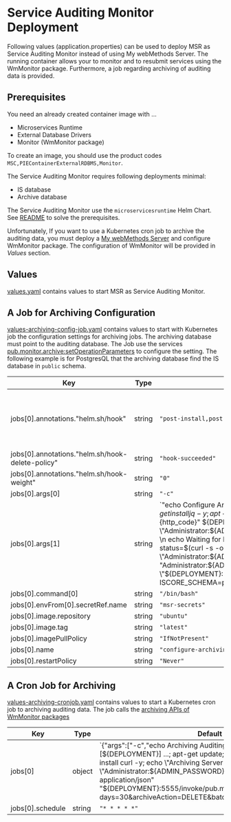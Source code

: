 # Service Auditing Monitor Deployment

Following values (application.properties) can be used to deploy MSR as Service Auditing Monitor instead of using My webMethods Server. The running container allows your to monitor and to resubmit services using the WmMonitor package. Furthermore, a job regarding archiving of auditing data is provided.

## Prerequisites

You need an already created container image with ...
* Microservices Runtime
* External Database Drivers
* Monitor (WmMonitor package)

To create an image, you should use the product codes `MSC,PIEContainerExternalRDBMS,Monitor`.

The Service Auditing Monitor requires following deployments minimal:
* IS database 
* Archive database

The Service Auditing Monitor use the `microservicesruntime` Helm Chart. See [README](../../helm/README.md) to solve the prerequisites.

Unfortunately, If you want to use a Kubernetes cron job to archive the auditing data, you must deploy a [My webMethods Server](../../../mywebmethodsserver/helm/README.md) and configure WmMonitor package. The configuration of WmMonitor will be provided in *Values* section.

## Values

[values.yaml](./values.yaml) contains values to start MSR as Service Auditing Monitor.

## A Job for Archiving Configuration

[values-archiving-config-job.yaml](./values-archiving-config-job.yaml) contains values to start with Kubernetes job the configuration settings for archiving jobs. The archiving database must point to the auditing database. The Job use the services [pub.monitor.archive:setOperationParameters](https://documentation.softwareag.com/webmethods/monitor/wmn10-15/webhelp/wmn-webhelp/index.html#page/wmn-webhelp%2Fto-archive_folder_10.html%23wwconnect_header) to configure the setting. The following example is for PostgresQL that the archiving database find the IS database in `public` schema.

| Key | Type | Default | Description |
|-----|------|---------|-------------|
| jobs[0].annotations."helm.sh/hook" | string | `"post-install,post-upgrade"` | Start the job per Helm hook on `post-install` or `post-upgrade` |
| jobs[0].annotations."helm.sh/hook-delete-policy" | string | `"hook-succeeded"` |  |
| jobs[0].annotations."helm.sh/hook-weight" | string | `"0"` |  |
| jobs[0].args[0] | string | `"-c"` |  |
| jobs[0].args[1] | string | `"echo Configure Archiving with [${DEPLOYMENT}] ...; apt-get update; apt-get install jq   -y; apt-get install curl -y; status=$(curl -s -o /dev/null -w \"%{http_code}\" ${DEPLOYMENT}:5555 -u \"Administrator:${ADMIN_PASSWORD}\"); while [[ \"${status}\" != \"200\" ]]; do \n  echo Waiting for IS [${DEPLOYMENT}] status [${status}] ...;\n  sleep 10;\n  status=$(curl -s -o /dev/null -w \"%{http_code}\" ${DEPLOYMENT}:5555 -u \"Administrator:${ADMIN_PASSWORD}\");\ndone; curl -s -u \"Administrator:${ADMIN_PASSWORD}\" -H \"Content-Type: application/json\" \"${DEPLOYMENT}:5555/invoke/pub.monitor.archive:setOperationParameters?ISCORE_SCHEMA=public&PROCESS_SCHEMA=public\" | jq '.';"` |  |
| jobs[0].command[0] | string | `"/bin/bash"` |  |
| jobs[0].envFrom[0].secretRef.name | string | `"msr-secrets"` |  |
| jobs[0].image.repository | string | `"ubuntu"` |  |
| jobs[0].image.tag | string | `"latest"` |  |
| jobs[0].imagePullPolicy | string | `"IfNotPresent"` |  |
| jobs[0].name | string | `"configure-archiving"` |  |
| jobs[0].restartPolicy | string | `"Never"` |  |

## A Cron Job for Archiving

[values-archiving-cronjob.yaml](./values-archiving-cronjob.yaml) contains values to start a Kubernetes cron job to archiving auditing data. The job calls the [archiving APIs of WmMonitor packages](https://documentation.softwareag.com/webmethods/monitor/wmn10-15/webhelp/wmn-webhelp/index.html#page/wmn-webhelp%2Fto-archive_folder.html%23)

| Key | Type | Default | Description |
|-----|------|---------|-------------|
| jobs[0] | object | `{"args":["-c","echo Archiving Auditing data with [${DEPLOYMENT}] ...;       apt-get update; apt-get install jq   -y; apt-get install curl -y; echo \"Archiving Server data ...\" curl -s -u \"Administrator:${ADMIN_PASSWORD}\" -H \"Content-Type: application/json\" \"${DEPLOYMENT}:5555/invoke/pub.monitor.archive:serverArchive?days=30&archiveAction=DELETE&batchSize=100\" | jq '.'; echo \"Archiving Process data ...\" curl -s -u \"Administrator:${ADMIN_PASSWORD}\" -H \"Content-Type: application/json\" \"${DEPLOYMENT}:5555/invoke/pub.monitor.archive:processArchive?days=30&archiveAction=DELETE&batchSize=100&status=COMPLETED-FAILED\" | jq '.'; echo \"Archiving Services data ...\" curl -s -u \"Administrator:${ADMIN_PASSWORD}\" -H \"Content-Type: application/json\" \"${DEPLOYMENT}:5555/invoke/pub.monitor.archive:serviceArchive?days=30&archiveAction=DELETE&batchSize=100&status=COMPLETED-FAILED\" | jq '.';"],"command":["/bin/bash"],"envFrom":[{"secretRef":{"name":"msr-secrets"}}],"image":{"repository":"ubuntu","tag":"latest"},"imagePullPolicy":"IfNotPresent","name":"archive-auditing-data","restartPolicy":"Never","schedule":"* * * * *"}` | Implements a cron job to purge all auditing data which are older than 30 days. |
| jobs[0].schedule | string | `"* * * * *"` | Schedule job every |



